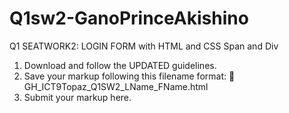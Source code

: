 # Q1sw2-GanoPrinceAkishino
Q1 SEATWORK2: LOGIN FORM with HTML and CSS Span and Div

1. Download and follow the UPDATED guidelines.
2. Save your markup following this filename format:
    🚨 GH_ICT9Topaz_Q1SW2_LName_FName.html
3. Submit your markup here.
